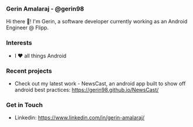 ### Gerin Amalaraj - @gerin98

Hi there 👋! I'm Gerin, a software developer currently working as an Android Engineer @ Flipp.

### Interests
- I :heart: all things Android

### Recent projects
- Check out my latest work - NewsCast, an android app built to show off android best practices: https://gerin98.github.io/NewsCast/

### Get in Touch
- Linkedin: https://www.linkedin.com/in/gerin-amalaraj/

<!--
**gerin98/gerin98** is a ✨ _special_ ✨ repository because its `README.md` (this file) appears on your GitHub profile.

Here are some ideas to get you started:

- 🔭 I’m currently working on ...
- 🌱 I’m currently learning ...
- 👯 I’m looking to collaborate on ...
- 🤔 I’m looking for help with ...
- 💬 Ask me about ...
- 📫 How to reach me: ...
- 😄 Pronouns: ...
- ⚡ Fun fact: ...
-->
